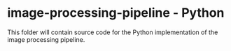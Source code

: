 # image-processing-pipeline - Python

This folder will contain source code for the Python implementation of the image processing pipeline.
